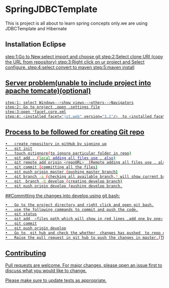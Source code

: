 # SpringJDBCTemplate 

This is project is all about to learn spring concepts only.we are using JDBCTemplate and Hibernate


## Installation Eclipse 
<u>
step:1:Go to New,select import and choose git
step:2:Select clone URI (copy the URL from repository)
step:3:Right click on ur project and Select configure.
step:4:select convert to maven
step:5:maven install
<u>





## Server problem(unable to include project into apache tomcate)(optional)
```bash
step:1: select Windows-->show views-->others-->Navigators
step:2: Go to project ,open .settings file
step:3:open *facet.core.xml
step:4: <installed facet="jst.web" version="3.1"/>  to <installed facet="jst.web" version="2.5"/>
 ```




## Process to be followed for creating Git repo
```bash
•	create repository in gitHub by signing up
•	git init
•	touch gitignore(to ignore particular folder in repo)
•	git add . (local adding all files use . also)
•	git remote add origin <repoURL>  (Remote adding all files use . also)
•	git commit (committing all the files)
•	git push origin master (pushing master branch)
•	git branch -a (checking all available branch,* will show current branch)
•	git  branch -b develop (creating develop branch)
•	git push origin develop (pushing develop branch.

 ```
##Committing the changes into develop using git bash:
```bash
•	Go to the project directory and right click and open git bash.
•	use the following commands to commit and push the code.
•	git status
•	git add  <files path which will show in red lines ,add one by one>
•	git commit
•	git push origin develop
•	Go to  git hub and check the whether  changes has pushed  to repo or not.
•	Raise the pull request in git hub to push the changes in master.(There should not be any conflicts)(PR will review by approver and then merged if all ok)

 ```
 
 ## Contributing
Pull requests are welcome. For major changes, please open an issue first to discuss what you would like to change.

Please make sure to update tests as appropriate.
